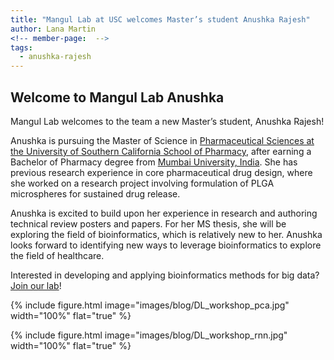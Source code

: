 ```yaml
---
title: "Mangul Lab at USC welcomes Master’s student Anushka Rajesh"
author: Lana Martin
<!-- member-page:  -->
tags:
  - anushka-rajesh
---
```


## Welcome to Mangul Lab Anushka 

Mangul Lab welcomes to the team a new Master’s student, Anushka Rajesh!

Anushka is pursuing the Master of Science in [Pharmaceutical Sciences at the University of Southern California School of Pharmacy](https://pharmgradprograms.usc.edu/phts/msps/), after earning a Bachelor of Pharmacy degree from [Mumbai University, India](https://mu.ac.in/). She has previous research experience in core pharmaceutical drug design, where she worked on a research project involving formulation of PLGA microspheres for sustained drug release.

Anushka is excited to build upon her experience in research and authoring technical review posters and papers. For her MS thesis, she will be exploring the field of bioinformatics, which is relatively new to her. Anushka looks forward to identifying new ways to leverage bioinformatics to explore the field of healthcare.

Interested in developing and applying bioinformatics methods for big data? [Join our lab](http://www.sergheimangul.com/opportunities/)!

{%
  include figure.html
  image="images/blog/DL_workshop_pca.jpg"
  width="100%"
  flat="true"
%}

{%
  include figure.html
  image="images/blog/DL_workshop_rnn.jpg"
  width="100%"
  flat="true"
%}
